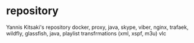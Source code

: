 # repository
Yannis Kitsaki's repository
docker, proxy, java, skype, viber, nginx, trafaek, wildfly, glassfish, java,  playlist transfrmations (xml, xspf, m3u) vlc

